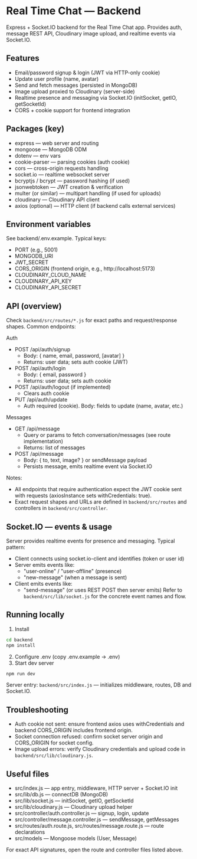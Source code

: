 # Real Time Chat — Backend

Express + Socket.IO backend for the Real Time Chat app. Provides auth, message REST API, Cloudinary image upload, and realtime events via Socket.IO.

## Features
- Email/password signup & login (JWT via HTTP-only cookie)
- Update user profile (name, avatar)
- Send and fetch messages (persisted in MongoDB)
- Image upload proxied to Cloudinary (server-side)
- Realtime presence and messaging via Socket.IO (initSocket, getIO, getSocketId)
- CORS + cookie support for frontend integration

## Packages (key)
- express — web server and routing
- mongoose — MongoDB ODM
- dotenv — env vars
- cookie-parser — parsing cookies (auth cookie)
- cors — cross-origin requests handling
- socket.io — realtime websocket server
- bcryptjs / bcrypt — password hashing (if used)
- jsonwebtoken — JWT creation & verification
- multer (or similar) — multipart handling (if used for uploads)
- cloudinary — Cloudinary API client
- axios (optional) — HTTP client (if backend calls external services)

## Environment variables
See backend/.env.example. Typical keys:
- PORT (e.g., 5001)
- MONGODB_URI
- JWT_SECRET
- CORS_ORIGIN (frontend origin, e.g., http://localhost:5173)
- CLOUDINARY_CLOUD_NAME
- CLOUDINARY_API_KEY
- CLOUDINARY_API_SECRET

## API (overview)
Check `backend/src/routes/*.js` for exact paths and request/response shapes. Common endpoints:

Auth
- POST /api/auth/signup
  - Body: { name, email, password, [avatar] }
  - Returns: user data; sets auth cookie (JWT)
- POST /api/auth/login
  - Body: { email, password }
  - Returns: user data; sets auth cookie
- POST /api/auth/logout (if implemented)
  - Clears auth cookie
- PUT /api/auth/update
  - Auth required (cookie). Body: fields to update (name, avatar, etc.)

Messages
- GET /api/message
  - Query or params to fetch conversation/messages (see route implementation)
  - Returns: list of messages
- POST /api/message
  - Body: { to, text, image? } or sendMessage payload
  - Persists message, emits realtime event via Socket.IO

Notes:
- All endpoints that require authentication expect the JWT cookie sent with requests (axiosInstance sets withCredentials: true).
- Exact request shapes and URLs are defined in `backend/src/routes` and controllers in `backend/src/controller`.

## Socket.IO — events & usage
Server provides realtime events for presence and messaging. Typical pattern:
- Client connects using socket.io-client and identifies (token or user id)
- Server emits events like:
  - "user-online" / "user-offline" (presence)
  - "new-message" (when a message is sent)
- Client emits events like:
  - "send-message" (or uses REST POST then server emits)
Refer to `backend/src/lib/socket.js` for the concrete event names and flow.

## Running locally
1. Install
```bash
cd backend
npm install
```
2. Configure .env (copy .env.example -> .env)
3. Start dev server
```bash
npm run dev
```
Server entry: `backend/src/index.js` — initializes middleware, routes, DB and Socket.IO.

## Troubleshooting
- Auth cookie not sent: ensure frontend axios uses withCredentials and backend CORS_ORIGIN includes frontend origin.
- Socket connection refused: confirm socket server origin and CORS_ORIGIN for socket config.
- Image upload errors: verify Cloudinary credentials and upload code in `backend/src/lib/cloudinary.js`.

## Useful files
- src/index.js — app entry, middleware, HTTP server + Socket.IO init
- src/lib/db.js — connectDB (MongoDB)
- src/lib/socket.js — initSocket, getIO, getSocketId
- src/lib/cloudinary.js — Cloudinary upload helper
- src/controller/auth.controller.js — signup, login, update
- src/controller/message.controller.js — sendMessage, getMessages
- src/routes/auth.route.js, src/routes/message.route.js — route declarations
- src/models — Mongoose models (User, Message)

For exact API signatures, open the route and controller files listed above.